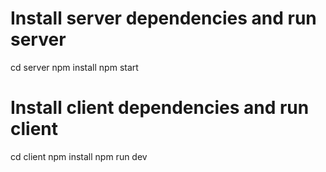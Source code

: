 # Install server dependencies and run server
cd server
npm install
npm start


# Install client dependencies and run client
cd client
npm install
npm run dev

